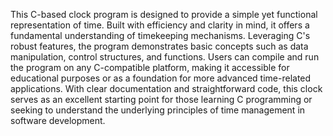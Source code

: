 This C-based clock program is designed to provide a simple yet functional representation of time. Built with efficiency and clarity in mind, it offers a fundamental understanding of timekeeping mechanisms. Leveraging C's robust features, the program demonstrates basic concepts such as data manipulation, control structures, and functions. Users can compile and run the program on any C-compatible platform, making it accessible for educational purposes or as a foundation for more advanced time-related applications. With clear documentation and straightforward code, this clock serves as an excellent starting point for those learning C programming or seeking to understand the underlying principles of time management in software development.
